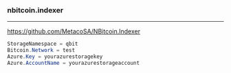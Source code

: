 ### nbitcoin.indexer
---
https://github.com/MetacoSA/NBitcoin.Indexer

```cs
StorageNamespace = qbit
Bitcoin.Network = test
Azure.Key = yourazurestoragekey
Azure.AccountName = yourazurestorageaccount
```

```
```

```
```


